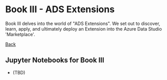 # Book III - ADS Extensions

Book III delves into the world of "ADS Extensions". We set out to discover, learn, apply, and ultimately deploy an Extension into the Azure Data Studio 'Marketplace'.

[Back](../readme.md)

## Jupyter Notebooks for Book III
- (TBD)
